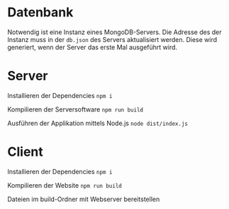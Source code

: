 # Datenbank

Notwendig ist eine Instanz eines MongoDB-Servers.
Die Adresse des der Instanz muss in der `db.json` des Servers aktualisiert werden. Diese wird generiert, wenn der Server das erste Mal ausgeführt wird.

# Server

Installieren der Dependencies
`npm i`

Kompilieren der Serversoftware
`npm run build`

Ausführen der Applikation mittels Node.js
`node dist/index.js`


# Client

Installieren der Dependencies
`npm i`

Kompilieren der Website
`npm run build`

Dateien im build-Ordner mit Webserver bereitstellen

